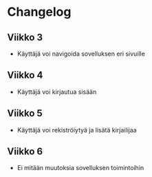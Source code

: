 # Changelog

## Viikko 3
- Käyttäjä voi navigoida sovelluksen eri sivuille

## Viikko 4
- Käyttäjä voi kirjautua sisään

## Viikko 5
- Käyttäjä voi rekiströiytyä ja lisätä kirjailijaa

## Viikko 6
- Ei mitään muutoksia sovelluksen toimintoihin